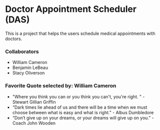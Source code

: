 # Doctor Appointment Scheduler (DAS)

This is a project that helps the users schedule medical appointments with doctors.

### Collaborators

- William Cameron
- Benjamin LeBeau
- Stacy Oliverson

### Favorite Quote selected by: William Cameron

- "Where you think you can or you think you can't, you're right. " - Stewart Gillian Griffin
- “Dark times lie ahead of us and there will be a time when we must choose between what is easy and what is right." - Albus Dumbledore
- “Don’t give up on your dreams, or your dreams will give up on you.” - Coach John Wooden
